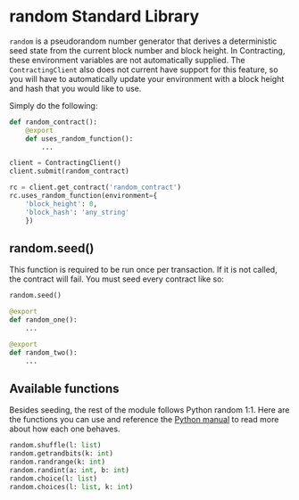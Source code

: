 
# random Standard Library

`random` is a pseudorandom number generator that derives a deterministic seed state from the current block number and block height. In Contracting, these environment variables are not automatically supplied. The `ContractingClient` also does not current have support for this feature, so you will have to automatically update your environment with a block height and hash that you would like to use.

Simply do the following:
```python
def random_contract():
	@export
	def uses_random_function():
		...

client = ContractingClient()
client.submit(random_contract)

rc = client.get_contract('random_contract')
rc.uses_random_function(environment={
	'block_height': 0,
	'block_hash': 'any_string'
	})
```

## random.seed()

This function is required to be run once per transaction. If it is not called, the contract will fail. You must seed every contract like so:

```python
random.seed()

@export
def random_one():
    ...

@export
def random_two():
    ...
```

## Available functions

Besides seeding, the rest of the module follows Python random 1:1. Here are the functions you can use and reference the [Python manual](https://docs.python.org/3.6/library/random.html) to read more about how each one behaves.

```python
random.shuffle(l: list)
random.getrandbits(k: int)
random.randrange(k: int)
random.randint(a: int, b: int)
random.choice(l: list)
random.choices(l: list, k: int)
```
